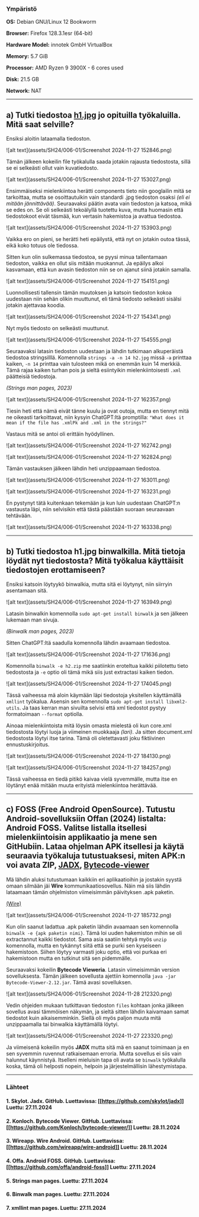 <!--- metadata

title: H6 - Sulaa hulluutta
date: 2024-11-28
slug:
id: ICI012AS3A-3001
week:
summary: Tehtävässä tutkittiin epäilyttävää jpg-tiedostoa eri työkaluilla (file, strings, binwalk), löydettiin piilotettuja tiedostoja ja analysoitiin niiden sisältöä. Lisäksi perehdyttiin Android FOSS -sovelluksiin ja APK-tiedostojen avaamiseen eri ohjelmilla.
tags: [ "ICI012AS3A-3001", "Application Hacking"]

--->

### Ympäristö

**OS:** Debian GNU/Linux 12 Bookworm

**Browser:** Firefox 128.3.1esr (64-bit)

**Hardware Model:** innotek GmbH VirtualBox

**Memory:** 5.7 GiB

**Processor:** AMD Ryzen 9 3900X - 6 cores used

**Disk:** 21.5 GB

**Network:** NAT

---

## a) Tutki tiedostoa [h1.jpg](https://terokarvinen.com/application-hacking/h1.jpg) jo opituilla työkaluilla. Mitä saat selville?

Ensiksi aloitin lataamalla tiedoston.

![alt text](assets/SH24/006-01/Screenshot 2024-11-27 152846.png)

Tämän jälkeen kokeilin file työkalulla saada jotakin rajausta tiedostosta, sillä se ei selkeästi ollut vain kuvatiedosto.

![alt text](assets/SH24/006-01/Screenshot 2024-11-27 153027.png)

Ensimmäiseksi mielenkiintoa herätti components tieto niin googlailin mitä se tarkoittaa, mutta se osoittautuikin vain standardi .jpg tiedoston osaksi *(eli ei mitään jännittävää)*. Seuraavaksi päätin avata vain tiedoston ja katsoa, mikä se edes on. Se oli selkeästi tekoälyllä tuotettu kuva, mutta huomasin että tiedostokoot eivät täsmää, kun vertasin hakemistoa ja avattua tiedostoa.

![alt text](assets/SH24/006-01/Screenshot 2024-11-27 153903.png)

Vaikka ero on pieni, se herätti heti epäilystä, että nyt on jotakin outoa tässä, eikä koko totuus ole tiedossa.

Sitten kun olin sulkemassa tiedostoa, se pyysi minua tallentamaan tiedoston, vaikka en ollut siis mitään muokannut. Ja epäilys alkoi kasvamaan, että kun avasin tiedoston niin se on ajanut siinä jotakin samalla.

![alt text](assets/SH24/006-01/Screenshot 2024-11-27 154151.png)

Luonnollisesti tallensin tämän muutoksen ja katsoin tiedoston kokoa uudestaan niin sehän olikin muuttunut, eli tämä tiedosto selkeästi sisälsi jotakin ajettavaa koodia.

![alt text](assets/SH24/006-01/Screenshot 2024-11-27 154341.png)

Nyt myös tiedosto on selkeästi muuttunut.

![alt text](assets/SH24/006-01/Screenshot 2024-11-27 154555.png)

Seuraavaksi latasin tiedoston uudestaan ja lähdin tutkimaan alkuperäistä tiedostoa stringsilllä. Komennolla `strings -a -n 14 h2.jpg` missä `-a` printtaa kaiken, `-n 14` printtaa vain tulosteen mikä on enemmän kuin 14 merkkiä. Tämä rajaa kaiken turhan pois ja sieltä esiintyikin mielenkiintoisesti `.xml` päätteisiä tiedostoja.

*(Strings man pages, 2023)*

![alt text](assets/SH24/006-01/Screenshot 2024-11-27 162357.png)

Tiesin heti että nämä eivät tänne kuulu ja ovat outoja, mutta en tiennyt mitä ne oikeasti tarkoittavat, niin kysyin ChatGPT:ltä promptilla: `"What does it mean if the file has .xmlPk and .xml in the strings?"`

Vastaus mitä se antoi oli erittäin hyödyllinen.

![alt text](assets/SH24/006-01/Screenshot 2024-11-27 162742.png)

![alt text](assets/SH24/006-01/Screenshot 2024-11-27 162824.png)

Tämän vastauksen jälkeen lähdin heti unzippaamaan tiedostoa.

![alt text](assets/SH24/006-01/Screenshot 2024-11-27 163011.png)

![alt text](assets/SH24/006-01/Screenshot 2024-11-27 163231.png)

En pystynyt tätä kuitenkaan tekemään ja kun luin uudestaan ChatGPT:n vastausta läpi, niin selvisikin että tästä päästään suoraan seuraavaan tehtävään.

![alt text](assets/SH24/006-01/Screenshot 2024-11-27 163338.png)

---

## b) Tutki tiedostoa h1.jpg binwalkilla. Mitä tietoja löydät nyt tiedostosta? Mitä työkalua käyttäisit tiedostojen erottamiseen?

Ensiksi katsoin löytyykö binwalkia, mutta sitä ei löytynyt, niin siirryin asentamaan sitä.

![alt text](assets/SH24/006-01/Screenshot 2024-11-27 163949.png)

Latasin binwalkin komennolla `sudo apt-get install binwalk` ja sen jälkeen lukemaan man sivuja.

*(Binwalk man pages, 2023)*

Sitten ChatGPT:ltä saadulla komennolla lähdin avaamaan tiedostoa.

![alt text](assets/SH24/006-01/Screenshot 2024-11-27 171636.png)

Komennolla `binwalk -e h2.zip` me saatiinkin eroteltua kaikki piilotettu tieto tiedostosta ja `-e` optio oli tämä mikä siis just extractasi kaiken tiedon.

![alt text](assets/SH24/006-01/Screenshot 2024-11-27 174045.png)

Tässä vaiheessa mä aloin käymään läpi tiedostoja yksitellen käyttämällä `xmllint` työkalua. Asensin sen komennolla `sudo apt-get install libxml2-utils`. Ja taas kerran man sivuilta selvisi että xml tiedostot pystyy formatoimaan `--format` optiolla.

Ainoaa mielenkiintoista mitä löysin omasta mielestä oli kun core.xml tiedostosta löytyi luoja ja viimeinen muokkaaja *(lari)*. Ja sitten document.xml tiedostosta löytyi itse tarina. Tämä oli oletettavasti joku fiktiivinen ennustuskirjoitus.

![alt text](assets/SH24/006-01/Screenshot 2024-11-27 184130.png)

![alt text](assets/SH24/006-01/Screenshot 2024-11-27 184257.png)

Tässä vaiheessa en tiedä pitikö kaivaa vielä syvemmälle, mutta itse en löytänyt enää mitään muuta erityistä mielenkiintoa herättävää.

---

## c) FOSS (Free Android OpenSource). Tutustu Android-sovelluksiin Offan (2024) listalta: Android FOSS. Valitse listalla itsellesi mielenkiintoisin applikaatio ja mene sen GitHubiin. Lataa ohjelman APK itsellesi ja käytä seuraavia työkaluja tutustuaksesi, miten APK:n voi avata **ZIP**, [**JADX**](https://github.com/skylot/jadx), [**Bytecode-viewer**](https://github.com/Konloch/bytecode-viewer/)

Mä lähdin aluksi tutustumaan kaikkiin eri aplikaatioihin ja jostakin syystä omaan silmään jäi **Wire** kommunikaatiosovellus. Näin mä siis lähdin lataamaan tämän ohjelmiston viimeisimmän päivityksen .apk paketin.

[(Wire)](https://github.com/wireapp/wire-android)

![alt text](assets/SH24/006-01/Screenshot 2024-11-27 185732.png)

Kun olin saanut ladattua .apk paketin lähdin avaamaan sen komennolla `binwalk -e {apk paketin nimi}`. Tämä loi uuden hakemiston mihin se oli extractannut kaikki tiedostot. Sama asia saatiin tehtyä myös `unzip` komennolla, mutta en tykännyt siitä että se purki sen kyseiseen hakemistoon. Siihen löytyy varmasti joku optio, että voi purkaa eri hakemistoon mutta en tutkinut sitä sen pidemmälle.

Seuraavaksi kokeilin **Bytecode Vieweria**. Latasin viimeisimmän version sovelluksesta. Tämän jälkeen sovellusta ajettiin komennolla `java -jar Bytecode-Viewer-2.12.jar`. Tämä avasi sovelluksen.

![alt text](assets/SH24/006-01/Screenshot 2024-11-28 212320.png)

Vedin ohjeiden mukaan tutkittavan tiedoston `files` kohtaan jonka jälkeen sovellus avasi tämmöisen näkymän, ja sieltä sitten lähdin kaivamaan samat tiedostot kuin aikaisemminkin. Siellä oli myös paljon muuta mitä unzippaamalla tai binwalkia käyttämällä löytyi.

![alt text](assets/SH24/006-01/Screenshot 2024-11-27 223320.png)

Ja viimeisenä kokeilin myös **JADX** mutta sitä mä en saanut toimimaan ja en sen syvemmin ruvennut ratkaisemaan erroria. Mutta sovellus ei siis vain halunnut käynnistyä. Itselleni mieluisin tapa oli avata se `binwalk` työkalulla koska, tämä oli helposti nopein, helpoin ja järjestelmällisin lähestymistapa.

---

### Lähteet

#### 1. Skylot. Jadx. GitHub. Luettavissa: [[https://github.com/skylot/jadx]] Luettu: 27.11.2024

#### 2. Konloch. Bytecode Viewer. GitHub. Luettavissa: [[https://github.com/Konloch/bytecode-viewer/]] Luettu: 28.11.2024

#### 3. Wireapp. Wire Android. GitHub. Luettavissa: [[https://github.com/wireapp/wire-android]] Luettu: 28.11.2024

#### 4. Offa. Android FOSS. GitHub. Luettavissa: [[https://github.com/offa/android-foss]] Luettu: 27.11.2024

#### 5. Strings man pages. Luettu: 27.11.2024

#### 6. Binwalk man pages. Luettu: 27.11.2024

#### 7. xmllint man pages. Luettu: 27.11.2024
